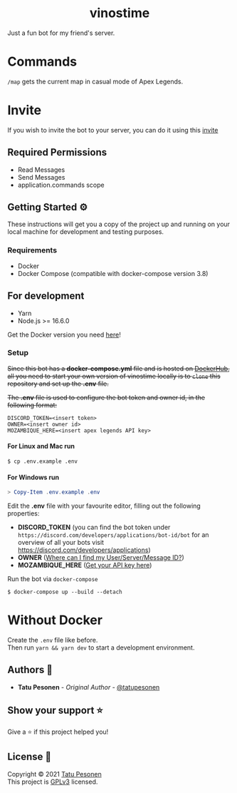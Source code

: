 <div align="center">
  <h1>vinostime</hi>
  

</div>
Just a fun bot for my friend's server.

# Commands
`/map` gets the current map in casual mode of Apex Legends.

# Invite

If you wish to invite the bot to your server, you can do it using this [invite](https://discord.com/api/oauth2/authorize?client_id=901527607437320193&permissions=68608&scope=applications.commands%20bot)

## Required Permissions

- Read Messages
- Send Messages
- application.commands scope

## Getting Started ⚙️

These instructions will get you a copy of the project up and running on your local machine for development and testing purposes.

### Requirements

- Docker
- Docker Compose (compatible with docker-compose version 3.8)

## For development
- Yarn
- Node.js >= 16.6.0

Get the Docker version you need [here](https://hub.docker.com/search?q=docker&type=edition&offering=community)!


### Setup

~~Since this bot has a **docker-compose.yml** file and is hosted on [DockerHub](https://hub.docker.com/r/nnari/vinostime), all you need to start your own version of vinostime locally is to `clone` this repository and set up the **.env** file.~~

~~The **.env** file is used to configure the bot token and owner id, in the following format:~~

```
DISCORD_TOKEN=<insert token>
OWNER=<insert owner id>
MOZAMBIQUE_HERE=<insert apex legends API key>
```

#### For **Linux** and **Mac** run

```console
$ cp .env.example .env
```

#### For **Windows** run

```powershell
> Copy-Item .env.example .env
```

Edit the **.env** file with your favourite editor, filling out the following properties:

- **DISCORD_TOKEN** (you can find the bot token under `https://discord.com/developers/applications/bot-id/bot` for an overview of all your bots visit https://discord.com/developers/applications)
- **OWNER** ([Where can I find my User/Server/Message ID?](https://support.discord.com/hc/en-us/articles/206346498-Where-can-I-find-my-User-Server-Message-ID-))
- **MOZAMBIQUE_HERE** ([Get your API key here](https://apexlegendsapi.com/))

Run the bot via `docker-compose`

```console
$ docker-compose up --build --detach
```

# Without Docker

Create the `.env` file like before.  
Then run `yarn && yarn dev` to start a development environment.

## Authors 👤

- **Tatu Pesonen** - _Original Author_ - [@tatupesonen](https://github.com/tatupesonen)

## Show your support ⭐️

Give a ⭐️ if this project helped you!

## License 📝

Copyright © 2021 [Tatu Pesonen](https://github.com/tatupesonen) <br>
This project is [GPLv3](LICENSE) licensed.
